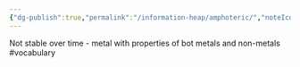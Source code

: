 ```yaml
---
{"dg-publish":true,"permalink":"/information-heap/amphoteric/","noteIcon":"","created":"2025-05-20T10:31:26.190-05:00"}
---
```


Not stable over time - metal with properties of bot metals and non-metals 
#vocabulary